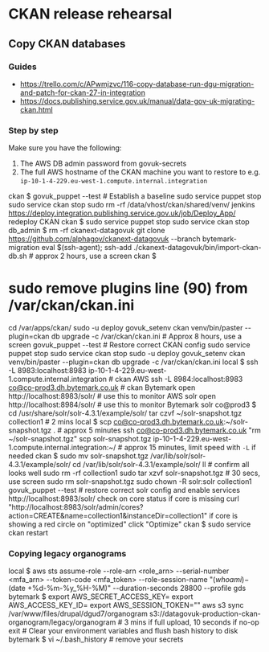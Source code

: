 # CKAN release rehearsal

## Copy CKAN databases

### Guides

- https://trello.com/c/APwmjzvc/116-copy-database-run-dgu-migration-and-patch-for-ckan-27-in-integration
- https://docs.publishing.service.gov.uk/manual/data-gov-uk-migrating-ckan.html

### Step by step

Make sure you have the following:
1. The AWS DB admin password from govuk-secrets
2. The full AWS hostname of the CKAN machine you want to restore to e.g. `ip-10-1-4-229.eu-west-1.compute.internal.integration`

ckan $
  govuk_puppet --test # Establish a baseline
  sudo service puppet stop
  sudo service ckan stop
  sudo rm -rf /data/vhost/ckan/shared/venv/
jenkins https://deploy.integration.publishing.service.gov.uk/job/Deploy_App/
  redeploy CKAN
ckan $
  sudo service puppet stop
  sudo service ckan stop
db_admin $
  rm -rf ckanext-datagovuk
  git clone https://github.com/alphagov/ckanext-datagovuk --branch bytemark-migration
  eval $(ssh-agent); ssh-add
  ./ckanext-datagovuk/bin/import-ckan-db.sh # approx 2 hours, use a screen
ckan $
  # sudo remove plugins line (90) from /var/ckan/ckan.ini
  cd /var/apps/ckan/
  sudo -u deploy govuk_setenv ckan venv/bin/paster --plugin=ckan db upgrade -c /var/ckan/ckan.ini # Approx 8 hours, use a screen
  govuk_puppet --test # Restore correct CKAN config
  sudo service puppet stop
  sudo service ckan stop
  sudo -u deploy govuk_setenv ckan venv/bin/paster --plugin=ckan db upgrade -c /var/ckan/ckan.ini
local $
  ssh -L 8983:localhost:8983 ip-10-1-4-229.eu-west-1.compute.internal.integration # ckan AWS
  ssh -L 8984:localhost:8983 co@co-prod3.dh.bytemark.co.uk # ckan Bytemark
  open http://localhost:8983/solr/ # use this to monitor AWS solr
  open http://localhost:8984/solr/ # use this to monitor Bytemark solr
co@prod3 $
  cd /usr/share/solr/solr-4.3.1/example/solr/
  tar czvf ~/solr-snapshot.tgz collection1 # 2 mins
local $
  scp co@co-prod3.dh.bytemark.co.uk:~/solr-snapshot.tgz . # approx 5 minutes
  ssh co@co-prod3.dh.bytemark.co.uk "rm ~/solr-snapshot.tgz"
  scp solr-snapshot.tgz ip-10-1-4-229.eu-west-1.compute.internal.integration:~/ # approx 15 minutes, limit speed with `-L` if needed
ckan $
  sudo mv solr-snapshot.tgz /var/lib/solr/solr-4.3.1/example/solr/
  cd /var/lib/solr/solr-4.3.1/example/solr/
  ll # confirm all looks well
  sudo rm -rf collection1
  sudo tar xzvf solr-snapshot.tgz # 30 secs, use screen
  sudo rm solr-snapshot.tgz
  sudo chown -R solr:solr collection1
  govuk_puppet --test # restore correct solr config and enable services
http://localhost:8983/solr/
  check on core status
    if core is missing
      curl "http://localhost:8983/solr/admin/cores?action=CREATE&name=collection1&instanceDir=collection1"
    if core is showing a red circle on "optimized"
      click "Optimize"
ckan $
  sudo service ckan restart


### Copying legacy organograms

local $
  aws sts assume-role --role-arn <role_arn> --serial-number <mfa_arn> --token-code <mfa_token> --role-session-name "$(whoami)-$(date +%d-%m-%y_%H-%M)" --duration-seconds 28800 --profile gds
bytemark $
  export AWS_SECRET_ACCESS_KEY=<from previous output>
  export AWS_ACCESS_KEY_ID=<from previous output>
  export AWS_SESSION_TOKEN="<from previous output>"
  aws s3 sync /var/www/files/drupal/dgud7/organogram s3://datagovuk-production-ckan-organogram/legacy/organogram # 3 mins if full upload, 10 seconds if no-op
  exit # Clear your environment variables and flush bash history to disk
bytemark $
  vi ~/.bash_history # remove your secrets
